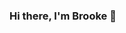 ### Hi there, I'm Brooke 👋

<!--
- 🔭 I’m currently working on preparing for my 100 Hours project.
- 🌱 I’m currently learning back-end development, specifically Node.js.
- 💬 Ask me about my portfolio https://brookebytes.netlify.app
- 😄 Pronouns: she/her
- ⚡ Fun fact: I enjoy rollerskating and playing Nintendo Switch games in my free time!
-->
